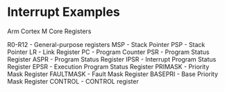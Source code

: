 # Interrupt Examples

Arm Cortex M Core Registers

R0-R12 - General-purpose registers
MSP	- Stack Pointer
PSP - Stack Pointer
LR - Link Register
PC - Program Counter
PSR	- Program Status Register
ASPR - Program Status Register
IPSR - Interrupt Program Status Register
EPSR - Execution Program Status Register
PRIMASK	- Priority Mask Register
FAULTMASK	- Fault Mask Register
BASEPRI	- Base Priority Mask Register
CONTROL	- CONTROL register
